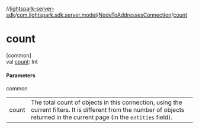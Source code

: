 //[lightspark-server-sdk](../../../index.md)/[com.lightspark.sdk.server.model](../index.md)/[NodeToAddressesConnection](index.md)/[count](count.md)

# count

[common]\
val [count](count.md): Int

#### Parameters

common

| | |
|---|---|
| count | The total count of objects in this connection, using the current filters. It is different from the number of objects returned in the current page (in the `entities` field). |
